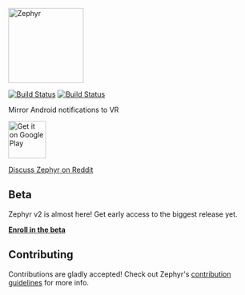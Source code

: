 [<img alt="Zephyr" height="150px" src="https://i.imgur.com/GZ7Wrd7.png" />](http://gaubert.io/projects/zephyr)

[![Build Status](https://thomasgaubert.visualstudio.com/Zephyr/_apis/build/status/Android%20CI?branchName=v2)](https://thomasgaubert.visualstudio.com/Zephyr/_build/latest?definitionId=1&branchName=v2)
[![Build Status](https://thomasgaubert.visualstudio.com/Zephyr/_apis/build/status/Desktop%20CI?branchName=v2)](https://thomasgaubert.visualstudio.com/Zephyr/_build/latest?definitionId=3&branchName=v2)

Mirror Android notifications to VR

[<img alt="Get it on Google Play" height="75px" src="https://play.google.com/intl/en_us/badges/images/generic/en_badge_web_generic.png" />](https://play.google.com/store/apps/details?id=com.texasgamer.zephyr)

[Discuss Zephyr on Reddit](https://www.reddit.com/r/zephyr_vr/)

## Beta
Zephyr v2 is almost here! Get early access to the biggest release yet.

**[Enroll in the beta](https://zephyrvr.gitbook.io/docs/zephyr/beta)**

## Contributing
Contributions are gladly accepted! Check out Zephyr's [contribution guidelines](https://github.com/ThomasGaubert/zephyr/blob/master/CONTRIBUTING.md) for more info.